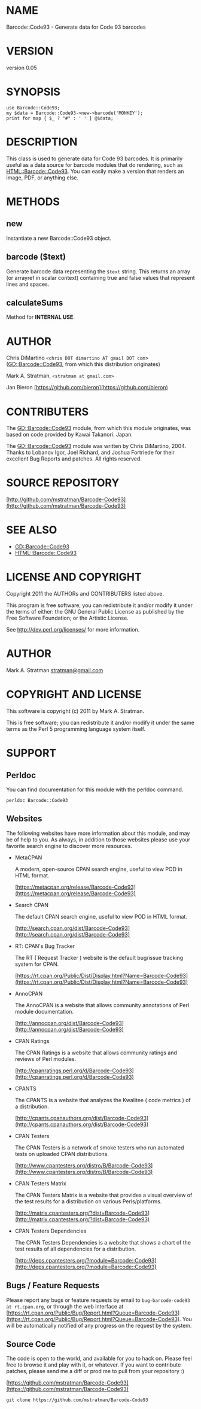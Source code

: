 # NAME

Barcode::Code93 - Generate data for Code 93 barcodes

# VERSION

version 0.05

# SYNOPSIS

    use Barcode::Code93;
    my $data = Barcode::Code93->new->barcode('MONKEY');
    print for map { $_ ? "#" : ' ' } @$data;

# DESCRIPTION

This class is used to generate data for Code 93 barcodes. It is primarily
useful as a data source for barcode modules that do rendering,
such as [HTML::Barcode::Code93](https://metacpan.org/pod/HTML::Barcode::Code93).  You can easily make a version that
renders an image, PDF, or anything else.

# METHODS

## new

Instantiate a new Barcode::Code93 object.

## barcode ($text)

Generate barcode data representing the `$text` string.  This returns
an array (or arrayref in scalar context) containing true and false values
that represent lines and spaces.

## calculateSums

Method for **INTERNAL USE**.

# AUTHOR

Chris DiMartino `<chris DOT dimartino AT gmail DOT com`> ([GD::Barcode::Code93](https://metacpan.org/pod/GD::Barcode::Code93), from which this distribution originates)

Mark A. Stratman, `<stratman at gmail.com>`

Jan Bieron [https://github.com/bieron](https://github.com/bieron)

# CONTRIBUTERS

The [GD::Barcode::Code93](https://metacpan.org/pod/GD::Barcode::Code93) module, from which this module originates, was based on code provided by Kawai Takanori. Japan.

The [GD::Barcode::Code93](https://metacpan.org/pod/GD::Barcode::Code93) module was written by Chris DiMartino, 2004. Thanks to Lobanov Igor, Joel Richard, and Joshua Fortriede for their excellent Bug Reports and patches. All rights reserved.

# SOURCE REPOSITORY

[http://github.com/mstratman/Barcode-Code93](http://github.com/mstratman/Barcode-Code93)

# SEE ALSO

- [GD::Barcode::Code93](https://metacpan.org/pod/GD::Barcode::Code93)
- [HTML::Barcode::Code93](https://metacpan.org/pod/HTML::Barcode::Code93)

# LICENSE AND COPYRIGHT

Copyright 2011 the AUTHORs and CONTRIBUTERS listed above.

This program is free software; you can redistribute it and/or modify it
under the terms of either: the GNU General Public License as published
by the Free Software Foundation; or the Artistic License.

See http://dev.perl.org/licenses/ for more information.

# AUTHOR

Mark A. Stratman <stratman@gmail.com>

# COPYRIGHT AND LICENSE

This software is copyright (c) 2011 by Mark A. Stratman.

This is free software; you can redistribute it and/or modify it under
the same terms as the Perl 5 programming language system itself.

# SUPPORT

## Perldoc

You can find documentation for this module with the perldoc command.

    perldoc Barcode::Code93

## Websites

The following websites have more information about this module, and may be of help to you. As always,
in addition to those websites please use your favorite search engine to discover more resources.

- MetaCPAN

    A modern, open-source CPAN search engine, useful to view POD in HTML format.

    [https://metacpan.org/release/Barcode-Code93](https://metacpan.org/release/Barcode-Code93)

- Search CPAN

    The default CPAN search engine, useful to view POD in HTML format.

    [http://search.cpan.org/dist/Barcode-Code93](http://search.cpan.org/dist/Barcode-Code93)

- RT: CPAN's Bug Tracker

    The RT ( Request Tracker ) website is the default bug/issue tracking system for CPAN.

    [https://rt.cpan.org/Public/Dist/Display.html?Name=Barcode-Code93](https://rt.cpan.org/Public/Dist/Display.html?Name=Barcode-Code93)

- AnnoCPAN

    The AnnoCPAN is a website that allows community annotations of Perl module documentation.

    [http://annocpan.org/dist/Barcode-Code93](http://annocpan.org/dist/Barcode-Code93)

- CPAN Ratings

    The CPAN Ratings is a website that allows community ratings and reviews of Perl modules.

    [http://cpanratings.perl.org/d/Barcode-Code93](http://cpanratings.perl.org/d/Barcode-Code93)

- CPANTS

    The CPANTS is a website that analyzes the Kwalitee ( code metrics ) of a distribution.

    [http://cpants.cpanauthors.org/dist/Barcode-Code93](http://cpants.cpanauthors.org/dist/Barcode-Code93)

- CPAN Testers

    The CPAN Testers is a network of smoke testers who run automated tests on uploaded CPAN distributions.

    [http://www.cpantesters.org/distro/B/Barcode-Code93](http://www.cpantesters.org/distro/B/Barcode-Code93)

- CPAN Testers Matrix

    The CPAN Testers Matrix is a website that provides a visual overview of the test results for a distribution on various Perls/platforms.

    [http://matrix.cpantesters.org/?dist=Barcode-Code93](http://matrix.cpantesters.org/?dist=Barcode-Code93)

- CPAN Testers Dependencies

    The CPAN Testers Dependencies is a website that shows a chart of the test results of all dependencies for a distribution.

    [http://deps.cpantesters.org/?module=Barcode::Code93](http://deps.cpantesters.org/?module=Barcode::Code93)

## Bugs / Feature Requests

Please report any bugs or feature requests by email to `bug-barcode-code93 at rt.cpan.org`, or through
the web interface at [https://rt.cpan.org/Public/Bug/Report.html?Queue=Barcode-Code93](https://rt.cpan.org/Public/Bug/Report.html?Queue=Barcode-Code93). You will be automatically notified of any
progress on the request by the system.

## Source Code

The code is open to the world, and available for you to hack on. Please feel free to browse it and play
with it, or whatever. If you want to contribute patches, please send me a diff or prod me to pull
from your repository :)

[https://github.com/mstratman/Barcode-Code93](https://github.com/mstratman/Barcode-Code93)

    git clone https://github.com/mstratman/Barcode-Code93
